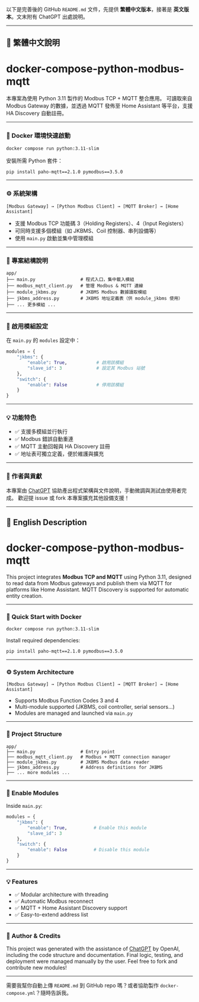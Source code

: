 以下是完善後的 GitHub `README.md` 文件，先提供 **繁體中文版本**，接著是 **英文版本**。文末附有 ChatGPT 出處說明。

---

## 📘 繁體中文說明

# docker-compose-python-modbus-mqtt

本專案為使用 Python 3.11 製作的 Modbus TCP + MQTT 整合應用。
可讀取來自 Modbus Gateway 的數據，並透過 MQTT 發佈至 Home Assistant 等平台，支援 HA Discovery 自動註冊。

---

### 🐳 Docker 環境快速啟動

```bash
docker compose run python:3.11-slim
```

安裝所需 Python 套件：

```bash
pip install paho-mqtt==2.1.0 pymodbus==3.5.0
```

---

### ⚙️ 系統架構

```plaintext
[Modbus Gateway] → [Python Modbus Client] → [MQTT Broker] → [Home Assistant]
```

* 支援 Modbus TCP 功能碼 3（Holding Registers）、4（Input Registers）
* 可同時支援多個模組（如 JKBMS、Coil 控制器、串列設備等）
* 使用 `main.py` 啟動並集中管理模組

---

### 📁 專案結構說明

```
app/
├── main.py                 # 程式入口，集中載入模組
├── modbus_mqtt_client.py   # 管理 Modbus & MQTT 連線
├── module_jkbms.py         # JKBMS Modbus 數據讀取模組
├── jkbms_address.py        # JKBMS 地址定義表（供 module_jkbms 使用）
├── ... 更多模組 ...
```

---

### 🔧 啟用模組設定

在 `main.py` 的 `modules` 設定中：

```python
modules = {
    "jkbms": {
        "enable": True,           # 啟用該模組
        "slave_id": 3             # 設定其 Modbus 站號
    },
    "switch": {
        "enable": False           # 停用該模組
    }
}
```

---

### 💡 功能特色

* ✅ 支援多模組並行執行
* ✅ Modbus 錯誤自動重連
* ✅ MQTT 主動回報與 HA Discovery 註冊
* ✅ 地址表可獨立定義，便於維護與擴充

---

### 📜 作者與貢獻

本專案由 [ChatGPT](https://openai.com/chatgpt) 協助產出程式架構與文件說明，手動微調與測試由使用者完成。
歡迎提 issue 或 fork 本專案擴充其他設備支援！

---

## 📘 English Description

# docker-compose-python-modbus-mqtt

This project integrates **Modbus TCP and MQTT** using Python 3.11, designed to read data from Modbus gateways and publish them via MQTT for platforms like Home Assistant. MQTT Discovery is supported for automatic entity creation.

---

### 🐳 Quick Start with Docker

```bash
docker compose run python:3.11-slim
```

Install required dependencies:

```bash
pip install paho-mqtt==2.1.0 pymodbus==3.5.0
```

---

### ⚙️ System Architecture

```plaintext
[Modbus Gateway] → [Python Modbus Client] → [MQTT Broker] → [Home Assistant]
```

* Supports Modbus Function Codes 3 and 4
* Multi-module supported (JKBMS, coil controller, serial sensors...)
* Modules are managed and launched via `main.py`

---

### 📁 Project Structure

```
app/
├── main.py                 # Entry point
├── modbus_mqtt_client.py   # Modbus + MQTT connection manager
├── module_jkbms.py         # JKBMS Modbus data reader
├── jkbms_address.py        # Address definitions for JKBMS
├── ... more modules ...
```

---

### 🔧 Enable Modules

Inside `main.py`:

```python
modules = {
    "jkbms": {
        "enable": True,          # Enable this module
        "slave_id": 3
    },
    "switch": {
        "enable": False          # Disable this module
    }
}
```

---

### 💡 Features

* ✅ Modular architecture with threading
* ✅ Automatic Modbus reconnect
* ✅ MQTT + Home Assistant Discovery support
* ✅ Easy-to-extend address list

---

### 📜 Author & Credits

This project was generated with the assistance of [ChatGPT](https://openai.com/chatgpt) by OpenAI, including the code structure and documentation.
Final logic, testing, and deployment were managed manually by the user.
Feel free to fork and contribute new modules!

---

需要我幫你自動上傳 `README.md` 到 GitHub repo 嗎？或者協助製作 `docker-compose.yml`？隨時告訴我。
